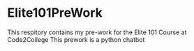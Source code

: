# Elite101PreWork
This respitory contains my pre-work for the Elite 101 Course at Code2College
This prework is a python chatbot

